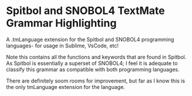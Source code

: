 # Spitbol and SNOBOL4 TextMate Grammar Highlighting

A .tmLanguage extension for the Spitbol and SNOBOL4 programming languages- for usage in Sublime, VsCode, etc!

Note this contains all the functions and keywords that are found in Spitbol.  As Spitbol is essentially a superset of SNOBOL4; I feel it is adequate to classify this grammar as compatible with both programming languages.

There are definitely soom rooms for improvement, but far as I know this is the only tmLanguage extension for the language.
